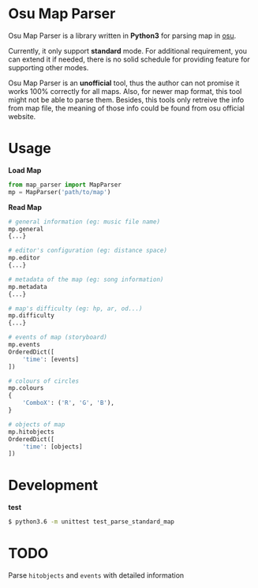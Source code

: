 Osu Map Parser
==============

Osu Map Parser is a library written in **Python3** for parsing map in [osu](https://osu.ppy.sh).

Currently, it only support **standard** mode. For additional requirement, you can extend it if needed, there is no solid schedule for providing feature for supporting other modes.

Osu Map Parser is an **unofficial** tool, thus the author can not promise it works 100% correctly for all maps. Also, for newer map format, this tool might not be able to parse them. Besides, this tools only retreive the info from map file, the meaning of those info could be found from osu official website. 


Usage
=====

**Load Map**

```python
from map_parser import MapParser
mp = MapParser('path/to/map')
```

**Read Map**

```python
# general information (eg: music file name)
mp.general
{...}

# editor's configuration (eg: distance space)
mp.editor
{...}

# metadata of the map (eg: song information)
mp.metadata
{...}

# map's difficulty (eg: hp, ar, od...)
mp.difficulty
{...}

# events of map (storyboard)
mp.events
OrderedDict([
    'time': [events]
])

# colours of circles
mp.colours
{
    'ComboX': ('R', 'G', 'B'),
}

# objects of map
mp.hitobjects
OrderedDict([
    'time': [objects]
])
```


Development
===========

**test**

```bash
$ python3.6 -m unittest test_parse_standard_map
```


TODO
====

Parse `hitobjects` and `events` with detailed information
